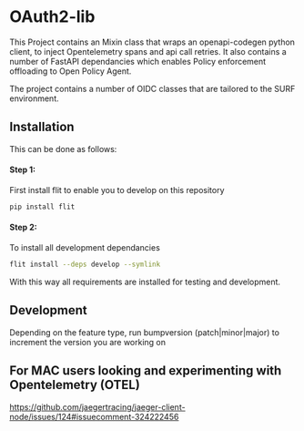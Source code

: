 # OAuth2-lib
This Project contains an Mixin class that wraps an openapi-codegen python client, to inject Opentelemetry spans
and api call retries. It also contains a number of FastAPI dependancies which enables Policy enforcement offloading
to Open Policy Agent.

The project contains a number of OIDC classes that are tailored to the SURF environment.


## Installation
This can be done as follows:

#### Step 1:
First install flit to enable you to develop on this repository
```bash
pip install flit
```
#### Step 2:

To install all development dependancies
```bash
flit install --deps develop --symlink
```

With this way all requirements are installed for testing and development.

## Development
Depending on the feature type, run bumpversion (patch|minor|major) to increment the version you are working on

## For MAC users looking and experimenting with Opentelemetry (OTEL)
https://github.com/jaegertracing/jaeger-client-node/issues/124#issuecomment-324222456
